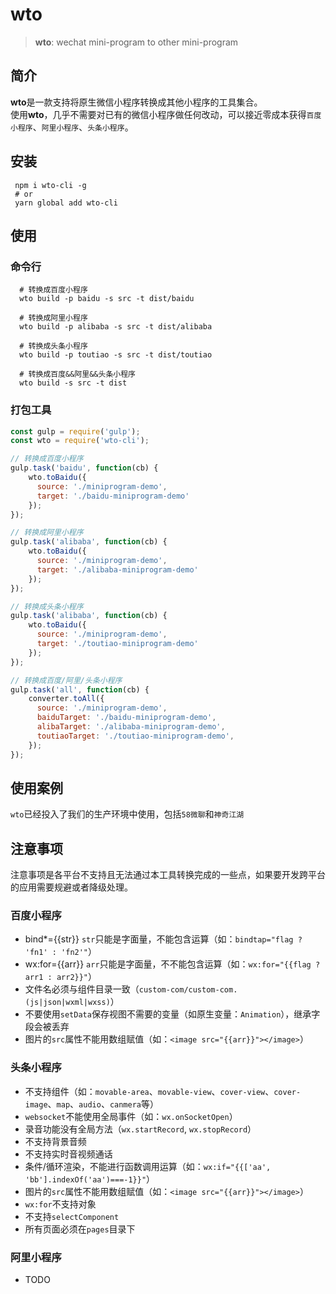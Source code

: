 # wto
> **wto**: wechat mini-program to other mini-program

## 简介
**wto**是一款支持将原生微信小程序转换成其他小程序的工具集合。  
使用**wto**，几乎不需要对已有的微信小程序做任何改动，可以接近零成本获得`百度小程序`、`阿里小程序`、`头条小程序`。

## 安装
```shell
 npm i wto-cli -g
 # or
 yarn global add wto-cli
```

## 使用
### 命令行
```shell
  # 转换成百度小程序
  wto build -p baidu -s src -t dist/baidu
  
  # 转换成阿里小程序
  wto build -p alibaba -s src -t dist/alibaba
  
  # 转换成头条小程序
  wto build -p toutiao -s src -t dist/toutiao
  
  # 转换成百度&&阿里&&头条小程序
  wto build -s src -t dist
```

### 打包工具
```javascript
const gulp = require('gulp');
const wto = require('wto-cli');

// 转换成百度小程序
gulp.task('baidu', function(cb) {
    wto.toBaidu({
      source: './miniprogram-demo',
      target: './baidu-miniprogram-demo'
    });
});

// 转换成阿里小程序
gulp.task('alibaba', function(cb) {
    wto.toBaidu({
      source: './miniprogram-demo',
      target: './alibaba-miniprogram-demo'
    });
});

// 转换成头条小程序
gulp.task('alibaba', function(cb) {
    wto.toBaidu({
      source: './miniprogram-demo',
      target: './toutiao-miniprogram-demo'
    });
});

// 转换成百度/阿里/头条小程序
gulp.task('all', function(cb) {
    converter.toAll({
      source: './miniprogram-demo',
      baiduTarget: './baidu-miniprogram-demo',
      alibaTarget: './alibaba-miniprogram-demo',
      toutiaoTarget: './toutiao-miniprogram-demo',
    });
});
```

## 使用案例
`wto`已经投入了我们的生产环境中使用，包括`58微聊`和`神奇江湖`


## 注意事项
注意事项是各平台不支持且无法通过本工具转换完成的一些点，如果要开发跨平台的应用需要规避或者降级处理。

### 百度小程序
- bind*={{str}}   `str`只能是字面量，不能包含运算（如：`bindtap="flag ? 'fn1' : 'fn2'"`）
- wx:for={{arr}}  `arr`只能是字面量，不不能包含运算（如：`wx:for="{{flag ? arr1 : arr2}}"`）
- 文件名必须与组件目录一致（`custom-com/custom-com.(js|json|wxml|wxss)`）
- 不要使用`setData`保存视图不需要的变量（如原生变量：`Animation`），继承字段会被丢弃
- 图片的`src`属性不能用数组赋值（如：`<image src="{{arr}}"></image>`）

### 头条小程序
- 不支持组件（如：`movable-area`、`movable-view`、`cover-view`、`cover-image`、`map`、`audio`、`canmera`等）
- `websocket`不能使用全局事件（如：`wx.onSocketOpen`）
- 录音功能没有全局方法（`wx.startRecord`, `wx.stopRecord`）
- 不支持背景音频
- 不支持实时音视频通话
- 条件/循环渲染，不能进行函数调用运算（如：`wx:if="{{['aa', 'bb'].indexOf('aa')===-1}}"`）
- 图片的`src`属性不能用数组赋值（如：`<image src="{{arr}}"></image>`）
- `wx:for`不支持对象
- 不支持`selectComponent`
- 所有页面必须在`pages`目录下

### 阿里小程序
- TODO